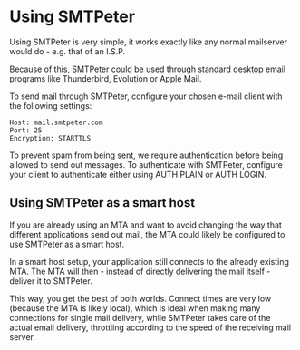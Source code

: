 # Using SMTPeter

Using SMTPeter is very simple, it works exactly like any
normal mailserver would do - e.g. that of an I.S.P.

Because of this, SMTPeter could be used through standard
desktop email programs like Thunderbird, Evolution or
Apple Mail.

To send mail through SMTPeter, configure your chosen
e-mail client with the following settings:

    Host: mail.smtpeter.com
    Port: 25
    Encryption: STARTTLS

To prevent spam from being sent, we require authentication
before being allowed to send out messages. To authenticate
with SMTPeter, configure your client to authenticate either
using AUTH PLAIN or AUTH LOGIN.

## Using SMTPeter as a smart host

If you are already using an MTA and want to avoid changing
the way that different applications send out mail, the MTA
could likely be configured to use SMTPeter as a smart host.

In a smart host setup, your application still connects to
the already existing MTA. The MTA will then - instead of
directly delivering the mail itself - deliver it to
SMTPeter.

This way, you get the best of both worlds. Connect times
are very low (because the MTA is likely local), which is
ideal when making many connections for single mail delivery,
while SMTPeter takes care of the actual email delivery,
throttling according to the speed of the receiving mail
server.
